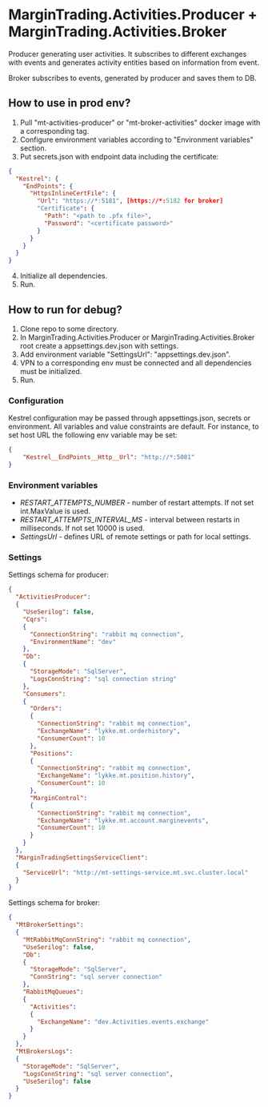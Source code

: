 # MarginTrading.Activities.Producer + MarginTrading.Activities.Broker #

Producer generating user activities.
It subscribes to different exchanges with events and generates activity entities based on information from event.

Broker subscribes to events, generated by producer and saves them to DB.

## How to use in prod env? ##

1. Pull "mt-activities-producer" or "mt-broker-activities" docker image with a corresponding tag.
2. Configure environment variables according to "Environment variables" section.
3. Put secrets.json with endpoint data including the certificate:
```json
{
  "Kestrel": {
    "EndPoints": {
      "HttpsInlineCertFile": {
        "Url": "https://*:5181", [https://*:5182 for broker]
        "Certificate": {
          "Path": "<path to .pfx file>",
          "Password": "<certificate password>"
        }
      }
    }
  }
}
```
4. Initialize all dependencies.
5. Run.

## How to run for debug? ##

1. Clone repo to some directory.
2. In MarginTrading.Activities.Producer or MarginTrading.Activities.Broker root create a appsettings.dev.json with 
settings.
3. Add environment variable "SettingsUrl": "appsettings.dev.json".
4. VPN to a corresponding env must be connected and all dependencies must be initialized.
5. Run.

### Configuration ###

Kestrel configuration may be passed through appsettings.json, secrets or environment.
All variables and value constraints are default. For instance, to set host URL the following env variable may be set:
```json
{
    "Kestrel__EndPoints__Http__Url": "http://*:5081"
}
```

### Environment variables ###

* *RESTART_ATTEMPTS_NUMBER* - number of restart attempts. If not set int.MaxValue is used.
* *RESTART_ATTEMPTS_INTERVAL_MS* - interval between restarts in milliseconds. If not set 10000 is used.
* *SettingsUrl* - defines URL of remote settings or path for local settings.

### Settings ###

Settings schema for producer:

```json
{
  "ActivitiesProducer": 
  {
    "UseSerilog": false,
    "Cqrs": 
    {
      "ConnectionString": "rabbit mq connection",
      "EnvironmentName": "dev"
    },
    "Db": 
    {
      "StorageMode": "SqlServer",
      "LogsConnString": "sql connection string"
    },
    "Consumers": 
    {
      "Orders": 
      {
        "ConnectionString": "rabbit mq connection",
        "ExchangeName": "lykke.mt.orderhistory",
        "ConsumerCount": 10
      },
      "Positions": 
      {
        "ConnectionString": "rabbit mq connection",
        "ExchangeName": "lykke.mt.position.history",
        "ConsumerCount": 10
      },
      "MarginControl": 
      {
        "ConnectionString": "rabbit mq connection",
        "ExchangeName": "lykke.mt.account.marginevents",
        "ConsumerCount": 10
      }
    }
  },
  "MarginTradingSettingsServiceClient": 
  {
    "ServiceUrl": "http://mt-settings-service.mt.svc.cluster.local"
  }
}
```

Settings schema for broker:

```json
{
  "MtBrokerSettings": 
  {
    "MtRabbitMqConnString": "rabbit mq connection",
    "UseSerilog": false,
    "Db": 
    {
      "StorageMode": "SqlServer",
      "ConnString": "sql server connection"
    },
    "RabbitMqQueues": 
    {
      "Activities": 
      {
        "ExchangeName": "dev.Activities.events.exchange"
      }
    }
  },
  "MtBrokersLogs": 
  {
    "StorageMode": "SqlServer",
    "LogsConnString": "sql server connection",
    "UseSerilog": false
  }
}
```
